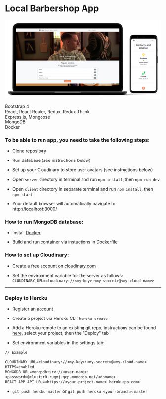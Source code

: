 # Local Barbershop App
<img src="preview.jpg" />

Bootstrap 4  
React, React Router, Redux, Redux Thunk  
Express.js, Mongoose  
MongoDB  
Docker

### To be able to run app, you need to take the following steps:

*  Clone repository

*  Run database (see instructions below)

*  Set up your Cloudinary to store user avatars (see instructions below)

*  Open `server` directory in terminal and run `npm install`, then `npm run dev`

*  Open `client` directory in separate terminal and run `npm install`, then `npm start`

*  Your default browser will automatically navigate to http://localhost:3000/

### How to run MongoDB database:

*  Install [Docker](https://www.docker.com/get-started)

*  Build and run container via instuctions in [Dockerfile](/db/Dockerfile)

### How to set up Cloudinary:

*  Create a free account on [cloudinary.com](https://cloudinary.com/)

*  Set the environment variable for the server as follows: `CLOUDINARY_URL=cloudinary://<my-key>:<my-secret>@<my-cloud-name>`

***

### Deploy to Heroku

* [Register an account](https://signup.heroku.com/)

* Create a project via Heroku CLI: `heroku create`

* Add a Heroku remote to an existing git repo, instructions can be found [here](https://dashboard.heroku.com/apps/), select your project, then the "Deploy" tab

* Set environment variables in the settings tab:
```
// Example

CLOUDINARY_URL=cloudinary://<my-key>:<my-secret>@<my-cloud-name>
HTTPS=enabled
MONGODB_URL=mongodb+srv://<user-name>:<password>@cluster0.rugmj.gcp.mongodb.net/<dbname>
REACT_APP_API_URL=<https://<your-project-name>.herokuapp.com>
```

* `git push heroku master` or `git push heroku <your-branch>:master`
